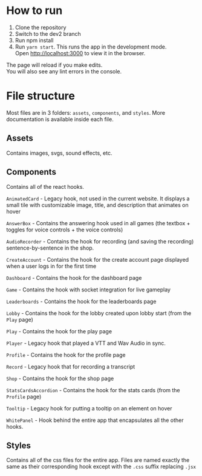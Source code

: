 # How to run

1. Clone the repository
2. Switch to the dev2 branch
3. Run npm install
4. Run `yarn start`. This runs the app in the development mode.\
Open [http://localhost:3000](http://localhost:3000) to view it in the browser.

The page will reload if you make edits.\
You will also see any lint errors in the console.

# File structure

Most files are in 3 folders: `assets`, `components`, and `styles`. More documentation is available inside each file.

## Assets

Contains images, svgs, sound effects, etc. 

## Components

Contains all of the react hooks. 

`AnimatedCard` - Legacy hook, not used in the current website. It displays a small tile with customizable image, title, and description that animates on hover

`AnswerBox` - Contains the answering hook used in all games (the textbox + toggles for voice controls + the voice controls)

`AudioRecorder` - Contains the hook for recording (and saving the recording) sentence-by-sentence in the shop.

`CreateAccount` - Contains the hook for the create account page displayed when a user logs in for the first time

`Dashboard` - Contains the hook for the dashboard page

`Game` - Contains the hook with socket integration for live gameplay

`Leaderboards` - Contains the hook for the leaderboards page

`Lobby` - Contains the hook for the lobby created upon lobby start (from the `Play` page)

`Play` - Contains the hook for the play page

`Player` - Legacy hook that played a VTT and Wav Audio in sync.

`Profile` - Contains the hook for the profile page

`Record` - Legacy hook that for recording a transcript

`Shop` - Contains the hook for the shop page

`StatsCardsAccordion` - Contains the hook for the stats cards (from the `Profile` page)

`Tooltip` - Legacy hook for putting a tooltip on an element on hover

`WhitePanel` - Hook behind the entire app that encapsulates all the other hooks. 

## Styles

Contains all of the css files for the entire app. Files are named exactly the same as their corresponding hook except with the `.css` suffix replacing `.jsx`
